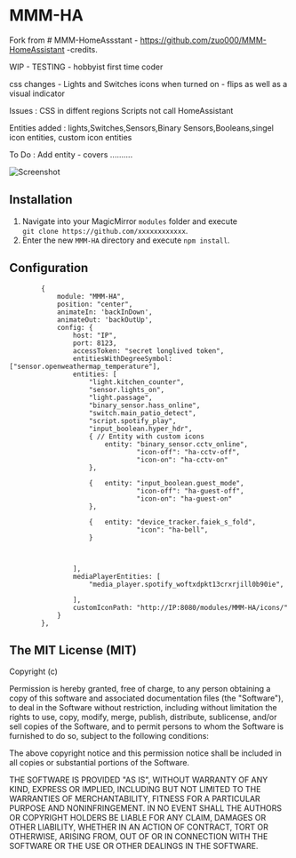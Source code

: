 # MMM-HA
Fork from # MMM-HomeAssstant  - https://github.com/zuo000/MMM-HomeAssistant  -credits. 

WIP - TESTING - hobbyist first time coder

css changes  - Lights and Switches icons  when turned on - flips as well as a visual indicator 

Issues : CSS in diffent regions
  	 Scripts not call HomeAssistant 
    
Entities added : lights,Switches,Sensors,Binary Sensors,Booleans,singel icon entities, custom icon entities

To Do  : Add entity - covers ..........

![Screenshot](https://github.com/FaiekA/MMM-HA/assets/52759676/8cdc7862-386e-4bea-b030-78482745ece8)


## Installation

1. Navigate into your MagicMirror `modules` folder and execute<br>
`git clone https://github.com/xxxxxxxxxxxx`.
2. Enter the new `MMM-HA` directory and execute `npm install`.

## Configuration

```
		{
			module: "MMM-HA",
			position: "center",
			animateIn: 'backInDown',
			animateOut: 'backOutUp',				
			config: {
				host: "IP",
				port: 8123,
				accessToken: "secret longlived token",
				entitiesWithDegreeSymbol: ["sensor.openweathermap_temperature"],
				entities: [
					"light.kitchen_counter",
					"sensor.lights_on",
					"light.passage",
					"binary_sensor.hass_online",
					"switch.main_patio_detect",
					"script.spotify_play",
					"input_boolean.hyper_hdr",
					{ // Entity with custom icons
						entity: "binary_sensor.cctv_online",
								"icon-off": "ha-cctv-off",
								"icon-on": "ha-cctv-on"
					},

					{   entity: "input_boolean.guest_mode",
								"icon-off": "ha-guest-off",
								"icon-on": "ha-guest-on"
					},

					{   entity: "device_tracker.faiek_s_fold",
								"icon": "ha-bell",	
					}											
					
				
					
				],
				mediaPlayerEntities: [
					"media_player.spotify_woftxdpkt13crxrjill0b90ie",

				],
				customIconPath: "http://IP:8080/modules/MMM-HA/icons/"				
			}
		},
```
## The MIT License (MIT)

Copyright (c) 

Permission is hereby granted, free of charge, to any person obtaining a copy
of this software and associated documentation files (the "Software"), to deal
in the Software without restriction, including without limitation the rights
to use, copy, modify, merge, publish, distribute, sublicense, and/or sell
copies of the Software, and to permit persons to whom the Software is
furnished to do so, subject to the following conditions:

The above copyright notice and this permission notice shall be included in all
copies or substantial portions of the Software.

THE SOFTWARE IS PROVIDED "AS IS", WITHOUT WARRANTY OF ANY KIND, EXPRESS OR
IMPLIED, INCLUDING BUT NOT LIMITED TO THE WARRANTIES OF MERCHANTABILITY,
FITNESS FOR A PARTICULAR PURPOSE AND NONINFRINGEMENT. IN NO EVENT SHALL THE
AUTHORS OR COPYRIGHT HOLDERS BE LIABLE FOR ANY CLAIM, DAMAGES OR OTHER
LIABILITY, WHETHER IN AN ACTION OF CONTRACT, TORT OR OTHERWISE, ARISING FROM,
OUT OF OR IN CONNECTION WITH THE SOFTWARE OR THE USE OR OTHER DEALINGS IN THE
SOFTWARE.
